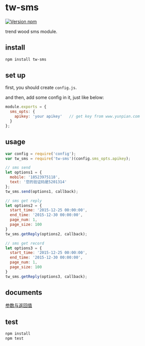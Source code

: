 # tw-sms
 [![Version npm](https://img.shields.io/npm/v/tw-sms.svg)](https://www.npmjs.com/package/tw-sms)

  trend wood sms module.

## install

```bash
npm install tw-sms
```

## set up
  first, you should create `config.js`.

  and then, add some config in it, just like below:

```js
module.exports = {
  sms_opts: {
    apikey: 'your apikey'   // get key from www.yunpian.com
  }
};
```

## usage

```js
var config = require('config');
var tw_sms = require('tw-sms')(config.sms_opts.apikey);

// sms send
let options1 = {
  mobile: '18523975118',
  text: '您的验证码是5201314'
};
tw_sms.send(options1, callback);

// sms get reply
let options2 = {
  start_time: '2015-12-25 00:00:00',
  end_time: '2015-12-30 00:00:00',
  page_num: 1,
  page_size: 100
}
tw_sms.getReply(options2, callback);

// sms get record
let options3 = {
  start_time: '2015-12-25 00:00:00',
  end_time: '2015-12-30 00:00:00',
  page_num: 1,
  page_size: 100
}
tw_sms.getReply(options3, callback);
```

## documents

  [参数与返回值](https://www.yunpian.com/api/sms.html)

## test

```sh
npm install
npm test
```
